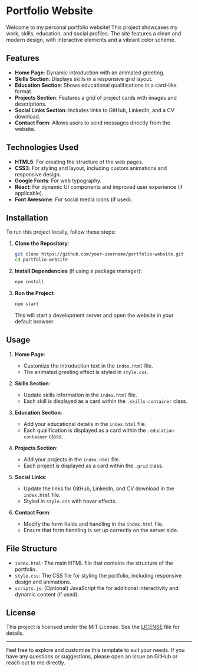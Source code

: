 # Portfolio Website

Welcome to my personal portfolio website! This project showcases my work, skills, education, and social profiles. The site features a clean and modern design, with interactive elements and a vibrant color scheme.

## Features

- **Home Page**: Dynamic introduction with an animated greeting.
- **Skills Section**: Displays skills in a responsive grid layout.
- **Education Section**: Shows educational qualifications in a card-like format.
- **Projects Section**: Features a grid of project cards with images and descriptions.
- **Social Links Section**: Includes links to GitHub, LinkedIn, and a CV download.
- **Contact Form**: Allows users to send messages directly from the website.

## Technologies Used

- **HTML5**: For creating the structure of the web pages.
- **CSS3**: For styling and layout, including custom animations and responsive design.
- **Google Fonts**: For web typography.
- **React**: For dynamic UI components and improved user experience (if applicable).
- **Font Awesome**: For social media icons (if used).

## Installation

To run this project locally, follow these steps:

1. **Clone the Repository**:
    ```bash
    git clone https://github.com/your-username/portfolio-website.git
    cd portfolio-website
    ```

2. **Install Dependencies** (if using a package manager):
    ```bash
    npm install
    ```

3. **Run the Project**:
    ```bash
    npm start
    ```

    This will start a development server and open the website in your default browser.

## Usage

1. **Home Page**:
   - Customize the introduction text in the `index.html` file.
   - The animated greeting effect is styled in `style.css`.

2. **Skills Section**:
   - Update skills information in the `index.html` file.
   - Each skill is displayed as a card within the `.skills-container` class.

3. **Education Section**:
   - Add your educational details in the `index.html` file.
   - Each qualification is displayed as a card within the `.education-container` class.

4. **Projects Section**:
   - Add your projects in the `index.html` file.
   - Each project is displayed as a card within the `.grid` class.

5. **Social Links**:
   - Update the links for GitHub, LinkedIn, and CV download in the `index.html` file.
   - Styled in `style.css` with hover effects.

6. **Contact Form**:
   - Modify the form fields and handling in the `index.html` file.
   - Ensure that form handling is set up correctly on the server side.

## File Structure

- `index.html`: The main HTML file that contains the structure of the portfolio.
- `style.css`: The CSS file for styling the portfolio, including responsive design and animations.
- `scripts.js`: (Optional) JavaScript file for additional interactivity and dynamic content (if used).

## License

This project is licensed under the MIT License. See the [LICENSE](LICENSE) file for details.

---

Feel free to explore and customize this template to suit your needs. If you have any questions or suggestions, please open an issue on GitHub or reach out to me directly.
